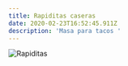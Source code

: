 ```yaml
---
title: Rapiditas caseras
date: 2020-02-23T16:52:45.911Z
description: 'Masa para tacos '
---
```



![Rapiditas](/img/lasagna.jpg "Masa")

